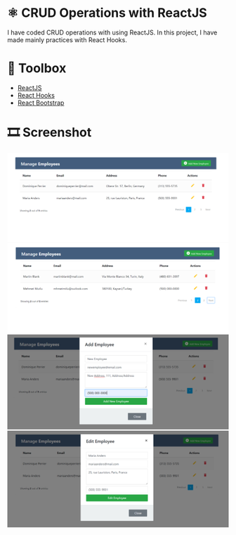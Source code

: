 # ⚛️ CRUD Operations with ReactJS

I have coded CRUD operations with using ReactJS. In this project, I have made mainly practices with React Hooks.

# 🧰 Toolbox

<ul style="list-style-type:disc">
   <li><a href="https://reactjs.org">ReactJS</a></li>
   <li><a href="https://reactjs.org/docs/hooks-reference.html">React Hooks</a></li>
   <li><a href="https://react-bootstrap.github.io">React Bootstrap</a></li>
</ul>

# 🎞 Screenshot

![Proje Resmi](public/ss1.png)
![Proje Resmi](public/ss2.png)
![Proje Resmi](public/ss3.png)
![Proje Resmi](public/ss4.png)